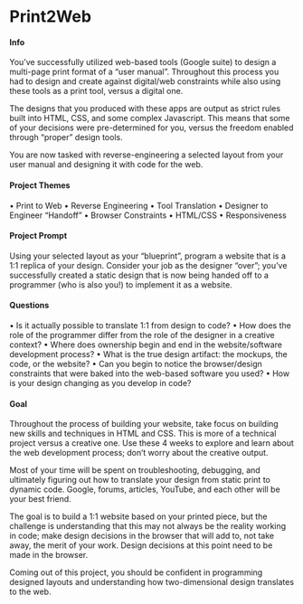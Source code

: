 <!---
****
Delete the contents of this page and add your own README description here according to your project
****
-->
# Print2Web

#### Info
You’ve successfully utilized web-based tools (Google suite) to design a multi-page print format of a “user manual”. Throughout this process you had to design and create against digital/web constraints while also using these tools as a print tool, versus a digital one. 

The designs that you produced with these apps are output as strict rules built into HTML, CSS, and some complex Javascript. This means that some of your decisions were pre-determined for you, versus the freedom enabled through “proper” design tools.

You are now tasked with reverse-engineering a selected layout from your user manual and designing it with code for the web. 

#### Project Themes
• Print to Web
• Reverse Engineering
• Tool Translation
• Designer to Engineer “Handoff”
• Browser Constraints
• HTML/CSS
• Responsiveness
				
#### Project Prompt
Using your selected layout as your “blueprint”, program a website that is a 1:1 replica of your design. Consider your job as the designer “over”; you’ve successfully created a static design that is now being handed off to a programmer (who is also you!) to implement it as a website. 

#### Questions
• Is it actually possible to translate 1:1 from design to code?
• How does the role of the programmer differ from the role of the designer in a creative context?
• Where does ownership begin and end in the website/software development process? 
• What is the true design artifact: the mockups, the code, or the website?
• Can you begin to notice the browser/design constraints that were baked into the web-based software you used?
• How is your design changing as you develop in code?

#### Goal
Throughout the process of building your website, take focus on building new skills and techniques in HTML and CSS. This is more of a technical project versus a creative one. Use these 4 weeks to explore and learn about the web development process; don’t worry about the creative output.

Most of your time will be spent on troubleshooting, debugging, and ultimately figuring out how to translate your design from static print to dynamic code. Google, forums, articles, YouTube, and each other will be your best friend. 

The goal is to build a 1:1 website based on your printed piece, but the challenge is understanding that this may not always be the reality working in code; make design decisions in the browser that will add to, not take away, the merit of your work. Design decisions at this point need to be made in the browser.

Coming out of this project, you should be confident in programming designed layouts and understanding how two-dimensional design translates to the web.